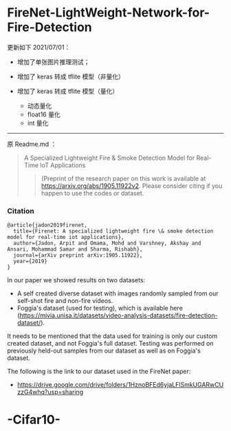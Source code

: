 # FireNet-LightWeight-Network-for-Fire-Detection

更新如下 2021/07/01：

- 增加了单张图片推理测试；

- 增加了 keras 转成 tflite 模型（非量化）

- 增加了 keras 转成 tflite 模型（量化）
  - 动态量化
  - float16 量化
  - int 量化

---

原 Readme.md ：

> A Specialized Lightweight Fire & Smoke Detection Model for Real-Time IoT Applications
>
> >(Preprint of the research paper on this work is available at https://arxiv.org/abs/1905.11922v2. Please consider citing if you happen to use the codes or dataset.

### Citation
```
@article{jadon2019firenet,
  title={Firenet: A specialized lightweight fire \& smoke detection model for real-time iot applications},
  author={Jadon, Arpit and Omama, Mohd and Varshney, Akshay and Ansari, Mohammad Samar and Sharma, Rishabh},
  journal={arXiv preprint arXiv:1905.11922},
  year={2019}
}
```

In our paper we showed results on two datasets:
- A self created diverse dataset with images randomly sampled from our self-shot fire and non-fire
videos.
- Foggia's dataset (used for testing), which is available here (https://mivia.unisa.it/datasets/video-analysis-datasets/fire-detection-dataset/).

It needs to be mentioned that the data used for training is only our custom created dataset, and not Foggia's full dataset. Testing was performed on previously held-out samples from our dataset as well as on Foggia's dataset. 

The following is the link to our dataset used in the FireNet paper:
- https://drive.google.com/drive/folders/1HznoBFEd6yjaLFlSmkUGARwCUzzG4whq?usp=sharing
# -Cifar10-
